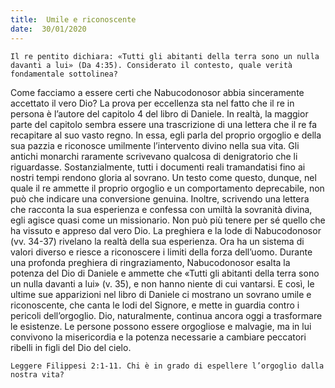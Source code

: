 ```yaml
---
title:  Umile e riconoscente
date:  30/01/2020
---
```


`Il re pentito dichiara: «Tutti gli abitanti della terra sono un nulla davanti a lui» (Da 4:35). Considerato il contesto, quale verità fondamentale sottolinea?`

Come facciamo a essere certi che Nabucodonosor abbia sinceramente accettato il vero Dio? La prova per eccellenza sta nel fatto che il re in persona è l’autore del capitolo 4 del libro di Daniele. In realtà, la maggior parte del capitolo sembra essere una trascrizione di una lettera che il re fa recapitare al suo vasto regno. In essa, egli parla del proprio orgoglio e della sua pazzia e riconosce umilmente l’intervento divino nella sua vita. Gli antichi monarchi raramente scrivevano qualcosa di denigratorio che li riguardasse. Sostanzialmente, tutti i documenti reali tramandatisi fino ai nostri tempi rendono gloria al sovrano. Un testo come questo, dunque, nel quale il re ammette il proprio orgoglio e un comportamento deprecabile, non può che indicare una conversione genuina. Inoltre, scrivendo una lettera che racconta la sua esperienza e confessa con umiltà la sovranità divina, egli agisce quasi come un missionario. Non può più tenere per sé quello che ha vissuto e appreso dal vero Dio. La preghiera e la lode di Nabucodonosor (vv. 34-37) rivelano la realtà della sua esperienza. Ora ha un sistema di valori diverso e riesce a riconoscere i limiti della forza dell’uomo. Durante una profonda preghiera di ringraziamento, Nabucodonosor esalta la potenza del Dio di Daniele e ammette che «Tutti gli abitanti della terra sono un nulla davanti a lui» (v. 35), e non hanno niente di cui vantarsi. E così, le ultime sue apparizioni nel libro di Daniele ci mostrano un sovrano umile e riconoscente, che canta le lodi del Signore, e mette in guardia contro i pericoli dell’orgoglio. Dio, naturalmente, continua ancora oggi a trasformare le esistenze. Le persone possono essere orgogliose e malvagie, ma in lui convivono la misericordia e la potenza necessarie a cambiare peccatori ribelli in figli del Dio del cielo.

`Leggere Filippesi 2:1-11. Chi è in grado di espellere l’orgoglio dalla nostra vita?`
